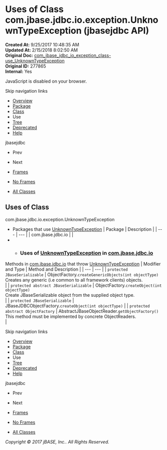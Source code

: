 # Uses of Class com.jbase.jdbc.io.exception.UnknownTypeException (jbasejdbc   API)

**Created At:** 9/25/2017 10:48:35 AM  
**Updated At:** 2/15/2018 8:02:50 AM  
**Original Doc:** [com_jbase_jdbc_io_exception_class-use_UnknownTypeException](https://docs.jbase.com/39237-class-use/com_jbase_jdbc_io_exception_class-use_UnknownTypeException)  
**Original ID:** 277865  
**Internal:** Yes  

<!--<br>    try {<br>        if (location.href.indexOf('is-external=true') == -1) {<br>            parent.document.title="Uses of Class com.jbase.jdbc.io.exception.UnknownTypeException (jbasejdbc   API)";<br>        }<br>    }<br>    catch(err) {<br>    }<br>//-->
JavaScript is disabled on your browser.

Skip navigation links

- [Overview](../../../../../../overview-summary.html)
- [Package](./../../com.jbase.jdbc.io.exception-%28jbasejdbc---api%29)
- [Class](./../../unknowntypeexception-%28jbasejdbc---api%29 "class in com.jbase.jdbc.io.exception")
- Use
- [Tree](./../../com.jbase.jdbc.io.exception-class-hierarchy-%28jbasejdbc---api%29)
- [Deprecated](../../../../../../deprecated-list.html)
- [Help](../../../../../../help-doc.html)


jbasejdbc <br>

- Prev
- Next


- [Frames](./.)
- [No Frames](./.)


- [All Classes](../../../../../../allclasses-noframe.html)


<!--<br>  allClassesLink = document.getElementById("allclasses\_navbar\_top");<br>  if(window==top) {<br>    allClassesLink.style.display = "block";<br>  }<br>  else {<br>    allClassesLink.style.display = "none";<br>  }<br>  //-->

## Uses of Class
com.jbase.jdbc.io.exception.UnknownTypeException

- Packages that use [UnknownTypeException](./../../unknowntypeexception-%28jbasejdbc---api%29 "class in com.jbase.jdbc.io.exception") | Package | Description |
| --- | --- |
| com.jbase.jdbc.io |   |
- - ### Uses of [UnknownTypeException](./../../unknowntypeexception-%28jbasejdbc---api%29 "class in com.jbase.jdbc.io.exception") in [com.jbase.jdbc.io](./../../../com.jbase.jdbc.io-%28jbasejdbc---api%29)


Methods in [com.jbase.jdbc.io](./../../../com.jbase.jdbc.io-%28jbasejdbc---api%29) that throw [UnknownTypeException](./../../unknowntypeexception-%28jbasejdbc---api%29 "class in com.jbase.jdbc.io.exception") | Modifier and Type | Method and Description |
| --- | --- |
| `protected JBaseSerializable` | ObjectFactory.`createGenericObjects(int objectType)`<br>Creates any generic (i.e common to all framework clients) objects.<br> |
| `protected abstract JBaseSerializable` | ObjectFactory.`createObject(int objectType)`<br>Create JBaseSerializable object from the supplied object type.<br> |
| `protected JBaseSerializable` | JBaseJDBCObjectFactory.`createObject(int objectType)`  |
| `protected abstract ObjectFactory` | AbstractJBaseObjectReader.`getObjectFactory()`<br>This method must be implemented by concrete ObjectReaders.<br> |

Skip navigation links

- [Overview](../../../../../../overview-summary.html)
- [Package](./../../com.jbase.jdbc.io.exception-%28jbasejdbc---api%29)
- [Class](./../../unknowntypeexception-%28jbasejdbc---api%29 "class in com.jbase.jdbc.io.exception")
- Use
- [Tree](./../../com.jbase.jdbc.io.exception-class-hierarchy-%28jbasejdbc---api%29)
- [Deprecated](../../../../../../deprecated-list.html)
- [Help](../../../../../../help-doc.html)


jbasejdbc <br>

- Prev
- Next


- [Frames](./.)
- [No Frames](./.)


- [All Classes](../../../../../../allclasses-noframe.html)


<!--<br>  allClassesLink = document.getElementById("allclasses\_navbar\_bottom");<br>  if(window==top) {<br>    allClassesLink.style.display = "block";<br>  }<br>  else {<br>    allClassesLink.style.display = "none";<br>  }<br>  //-->

*Copyright © 2017 jBASE, Inc.. All Rights Reserved.*
